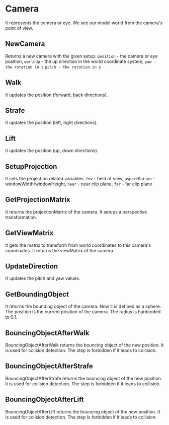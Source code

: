 # Camera

It represents the camera or eye. We see our model world from the camera's point of view.

## NewCamera

Returns a new camera with the given setup. `position` - the camera or eye position, `worldUp` - the up direction in the world coordinate system, `yaw - the rotation in z` `pitch - the rotation in y`

## Walk

It updates the position (forward, back directions).

## Strafe

It updates the position (left, right directions).

## Lift

It updates the position (up, down directions).

## SetupProjection

It sets the projection related variables. `fov` - field of view, `aspectRation` - windowWidth/windowHeight, `near` - near clip plane, `far` - far clip plane

## GetProjectionMatrix

It returns the projectionMatrix of the camera. It setups a perspective transformation.

## GetViewMatrix

It gets the matrix to transform from world coordinates to this camera's coordinates. It returns the viewMatrix of the camera.

## UpdateDirection

It updates the pitch and yaw values.

## GetBoundingObject

It returns the bounding object of the camera. Now it is defined as a sphere. The position is the current position of the camera. The radius is hardcoded to 0.1.

## BouncingObjectAfterWalk

BouncingObjectAfterWalk returns the bouncing object of the new position. It is used for colision detection. The step is forbidden if it leads to collision.

## BouncingObjectAfterStrafe

BouncingObjectAfterStrafe returns the bouncing object of the new position. It is used for colision detection. The step is forbidden if it leads to collision.

## BouncingObjectAfterLift

BouncingObjectAfterLift returns the bouncing object of the new position. It is used for colision detection. The step is forbidden if it leads to collision.
